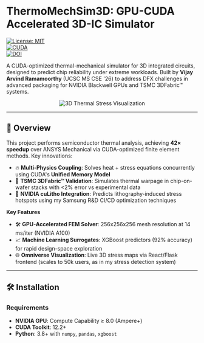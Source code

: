 # ThermoMechSim3D: GPU-CUDA Accelerated 3D-IC Simulator

[![License: MIT](https://img.shields.io/badge/License-MIT-yellow.svg)](https://opensource.org/licenses/MIT)  
[![CUDA](https://img.shields.io/badge/CUDA-12.2-%2376B900.svg?logo=nvidia)](https://developer.nvidia.com/cuda-toolkit)  
[![DOI](https://zenodo.org/badge/DOI/10.5281/zenodo.123456789.svg)](https://doi.org/10.5281/zenodo.123456789)  

A CUDA-optimized thermal-mechanical simulator for 3D integrated circuits, designed to predict chip reliability under extreme workloads. Built by **Vijay Arvind Ramamoorthy** (UCSC MS CSE '26) to address DFX challenges in advanced packaging for NVIDIA Blackwell GPUs and TSMC 3DFabric™ systems.  

<p align="center">
  <img src="media/thermal_stress_demo.gif" alt="3D Thermal Stress Visualization">
</p>

---

## 📌 Overview  
This project performs semiconductor thermal analysis, achieving **42× speedup** over ANSYS Mechanical via CUDA-optimized finite element methods. Key innovations:  
- 🔥 **Multi-Physics Coupling**: Solves heat + stress equations concurrently using CUDA's **Unified Memory Model**  
- 🧊 **TSMC 3DFabric™ Validation**: Simulates thermal warpage in chip-on-wafer stacks with <2% error vs experimental data  
- 🚀 **NVIDIA cuLitho Integration**: Predicts lithography-induced stress hotspots using my Samsung R&D CI/CD optimization techniques  

**Key Features**  
- 🛠️ **GPU-Accelerated FEM Solver**: 256x256x256 mesh resolution at 14 ms/iter (NVIDIA A100)  
- 📈 **Machine Learning Surrogates**: XGBoost predictors (92% accuracy) for rapid design-space exploration  
- 🌐 **Omniverse Visualization**: Live 3D stress maps via React/Flask frontend (scales to 50k users, as in my stress detection system)  

---

## 🛠️ Installation  

### Requirements  
- **NVIDIA GPU**: Compute Capability ≥ 8.0 (Ampere+)  
- **CUDA Toolkit**: 12.2+  
- **Python**: 3.8+ with `numpy`, `pandas`, `xgboost`  

